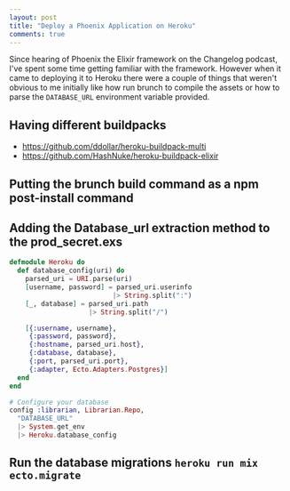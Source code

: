 ```yaml
---
layout: post
title: "Deploy a Phoenix Application on Heroku"
comments: true
---
```


Since hearing of Phoenix the Elixir framework on the Changelog podcast, I've spent some time getting familiar with the framework.
However when it came to deploying it to Heroku there were a couple of things that weren't obvious to me initially like how run brunch to compile the assets or how to parse the `DATABASE_URL` environment variable provided.
## Having different buildpacks

* https://github.com/ddollar/heroku-buildpack-multi
* https://github.com/HashNuke/heroku-buildpack-elixir

## Putting the brunch build command as a npm post-install command
## Adding the Database_url extraction method to the prod_secret.exs

```elixir
defmodule Heroku do
  def database_config(uri) do
    parsed_uri = URI.parse(uri)
    [username, password] = parsed_uri.userinfo
                          |> String.split(":")
    [_, database] = parsed_uri.path
                    |> String.split("/")

    [{:username, username},
     {:password, password},
     {:hostname, parsed_uri.host},
     {:database, database},
     {:port, parsed_uri.port},
     {:adapter, Ecto.Adapters.Postgres}]
  end
end
```

```elixir
# Configure your database
config :librarian, Librarian.Repo,
  "DATABASE_URL"
  |> System.get_env
  |> Heroku.database_config
```

## Run the database migrations `heroku run mix ecto.migrate`